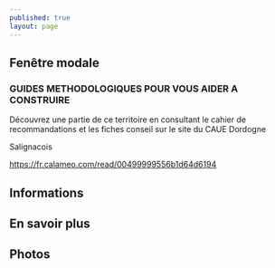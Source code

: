 ```yaml
---
published: true
layout: page
---
```


## Fenêtre modale

### GUIDES METHODOLOGIQUES POUR VOUS AIDER A CONSTRUIRE

Découvrez une partie de ce territoire en consultant le cahier de recommandations et les fiches conseil sur le site du CAUE Dordogne

Salignacois

<a href="https://fr.calameo.com/read/00499999556b1d64d6194
" target="_blank">https://fr.calameo.com/read/00499999556b1d64d6194
</a>


## Informations

## En savoir plus

## Photos
